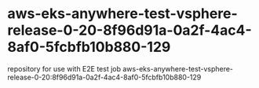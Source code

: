 # aws-eks-anywhere-test-vsphere-release-0-20-8f96d91a-0a2f-4ac4-8af0-5fcbfb10b880-129
repository for use with E2E test job aws-eks-anywhere-test-vsphere-release-0-20:8f96d91a-0a2f-4ac4-8af0-5fcbfb10b880-129
